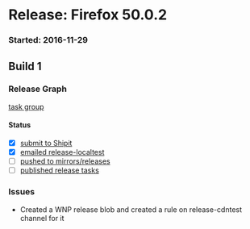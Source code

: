 # Release: Firefox 50.0.2

### Started: 2016-11-29

## Build 1

### Release Graph
[task group](https://tools.taskcluster.net/push-inspector/#/VfPPzU3PR0SkUNr3IbOnhw)

#### Status
- [x] [submit to Shipit](https://wiki.mozilla.org/Release:Release_Automation_on_Mercurial:Starting_a_Release#Submit_to_Ship_It)
- [x] [emailed release-localtest](../how-tos/relpro.md#1-email-drivers-re-release-live-on-test-channel)
- [ ] [pushed to mirrors/releases](../how-tos/relpro.md#2-push-to-releases-dir-mirrors)
- [ ] [published release tasks](../how-tos/relpro.md#3-publish-release)

### Issues
- Created a WNP release blob and created a rule on release-cdntest channel for it


